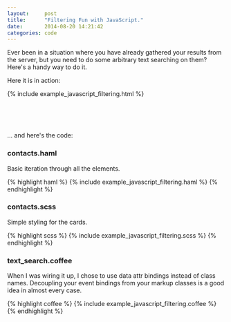 ```yaml
---
layout:     post
title:      "Filtering Fun with JavaScript."
date:       2014-08-20 14:21:42
categories: code
---
```


Ever been in a situation where you have already gathered your results from the server, but you need to do some arbitrary text searching on them? Here's a handy way to do it.

Here it is in action:

{% include example_javascript_filtering.html %}

<br />
<br />
<br />

... and here's the code:

### contacts.haml

Basic iteration through all the elements.

{% highlight haml %}
{% include example_javascript_filtering.haml %}
{% endhighlight %}

### contacts.scss

Simple styling for the cards.

{% highlight scss %}
{% include example_javascript_filtering.scss %}
{% endhighlight %}

### text_search.coffee

When I was wiring it up, I chose to use data attr bindings instead of class names. Decoupling your event bindings from your markup classes is a good idea in almost every case.

{% highlight coffee %}
{% include example_javascript_filtering.coffee %}
{% endhighlight %}